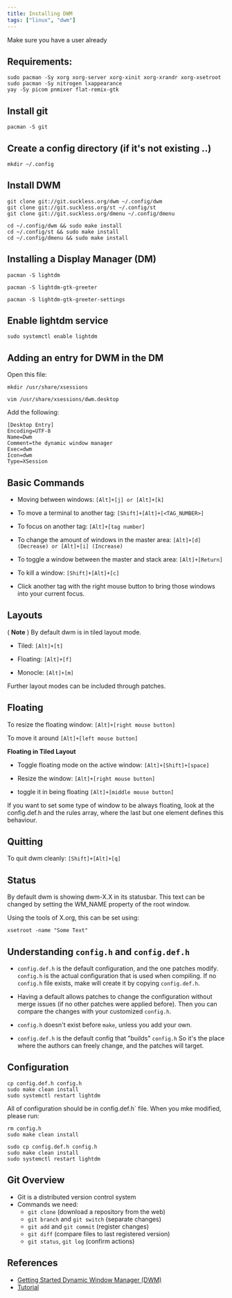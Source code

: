 ```yaml
---
title: Installing DWM
tags: ["linux", "dwm"]
---
```


Make sure you have a user already

## Requirements:

```
sudo pacman -Sy xorg xorg-server xorg-xinit xorg-xrandr xorg-xsetroot
sudo pacman -Sy nitrogen lxappearance
yay -Sy picom pnmixer flat-remix-gtk
```

## Install git

```
pacman -S git
```

## Create a config directory (if it's not existing ..)

```
mkdir ~/.config
```

## Install DWM

```
git clone git://git.suckless.org/dwm ~/.config/dwm
git clone git://git.suckless.org/st ~/.config/st
git clone git://git.suckless.org/dmenu ~/.config/dmenu
```

```
cd ~/.config/dwm && sudo make install
cd ~/.config/st && sudo make install
cd ~/.config/dmenu && sudo make install
```

## Installing a Display Manager (DM)

```
pacman -S lightdm

pacman -S lightdm-gtk-greeter

pacman -S lightdm-gtk-greeter-settings
```

## Enable lightdm service

```
sudo systemctl enable lightdm
```

## Adding an entry for DWM in the DM

Open this file:

```
mkdir /usr/share/xsessions

vim /usr/share/xsessions/dwm.desktop
```

Add the following:

```
[Desktop Entry]
Encoding=UTF-8
Name=Dwm
Comment=the dynamic window manager
Exec=dwm
Icon=dwm
Type=XSession
```

## Basic Commands

- Moving between windows: `[Alt]+[j] or [Alt]+[k]`

- To move a terminal to another tag: `[Shift]+[Alt]+[<TAG_NUMBER>]`

- To focus on another tag: `[Alt]+[tag number]`

- To change the amount of windows in the master area: `[Alt]+[d] (Decrease) or [Alt]+[i] (Increase)`

- To toggle a window between the master and stack area: `[Alt]+[Return]`

- To kill a window: `[Shift]+[Alt]+[c]`

- Click another tag with the right mouse button to bring those windows into your current focus.

## Layouts

( **Note** ) By default dwm is in tiled layout mode.

- Tiled: `[Alt]+[t]`

- Floating: `[Alt]+[f]`

- Monocle: `[Alt]+[m]`

Further layout modes can be included through patches.

## Floating

To resize the floating window: `[Alt]+[right mouse button]`

To move it around `[Alt]+[left mouse button]`

**Floating in Tiled Layout**

- Toggle floating mode on the active window: `[Alt]+[Shift]+[space]`

- Resize the window: `[Alt]+[right mouse button]`

- toggle it in being floating `[Alt]+[middle mouse button]`

If you want to set some type of window to be always floating, look at the config.def.h and the rules array, where the last but one element defines this behaviour.

## Quitting

To quit dwm cleanly: `[Shift]+[Alt]+[q]`

## Status

By default dwm is showing dwm-X.X in its statusbar. This text can be changed by setting the WM_NAME property of the root window.

Using the tools of X.org, this can be set using:

```
xsetroot -name "Some Text"
```

## Understanding `config.h` and `config.def.h`

- `config.def.h` is the default configuration, and the one patches modify. `config.h` is the actual configuration that is used when compiling. If no `config.h` file exists, make will create it by copying `config.def.h`.

- Having a default allows patches to change the configuration without merge issues (if no other patches were applied before). Then you can compare the changes with your customized `config.h`.

- `config.h` doesn't exist before `make`, unless you add your own.

- `config.def.h` is the default config that "builds" `config.h` So it's the place where the authors can freely change, and the patches will target.

## Configuration 

```
cp config.def.h config.h
sudo make clean install
sudo systemctl restart lightdm
```

All of configuration should be in config.def.h` file.
When you mke modified, please run:

```
rm config.h
sudo make clean install
```

```
sudo cp config.def.h config.h
sudo make clean install
sudo systemctl restart lightdm
```

## Git Overview

- Git is a distributed version control system
- Commands we need:
  - `git clone` (download a repository from the web)
  - `git branch` and `git switch` (separate changes)
  - `git add` and `git commit` (register changes)
  - `git diff` (compare files to last registered version)
  - `git status`, `git log` (confirm actions)

## References

- [Getting Started Dynamic Window Manager (DWM)](https://www.yanboyang.com/dwm/)
- [Tutorial](https://dwm.suckless.org/tutorial/)
